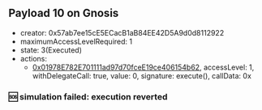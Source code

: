 ## Payload 10 on Gnosis

- creator: 0x57ab7ee15cE5ECacB1aB84EE42D5A9d0d8112922
- maximumAccessLevelRequired: 1
- state: 3(Executed)
- actions:
  - [0x01978E782E701111ad97d70fceE19ce406154b62](https://gnosisscan.io/tx/0x01978E782E701111ad97d70fceE19ce406154b62), accessLevel: 1, withDelegateCall: true, value: 0, signature: execute(), callData: 0x

### :sos: simulation failed: execution reverted
